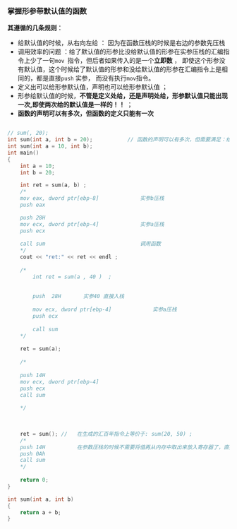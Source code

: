 ### 掌握形参带默认值的函数



**其遵循的几条规则**：

+ 给默认值的时候，从右向左给 ： 因为在函数压栈的时候是右边的参数先压栈
+ 调用效率的问题 ：给了默认值的形参比没给默认值的形参在实参压栈的汇编指令上少了一句`mov `指令，但后者如果传入的是一个**立即数** ， 即使这个形参没有默认值，这个时候给了默认值的形参和没给默认值的形参在汇编指令上是相同的，都是直接`push` 实参， 而没有执行`mov`指令。  
+ 定义出可以给形参默认值，声明也可以给形参默认值 ； 
+ 形参给默认值的时候，**不管是定义处给，还是声明处给，形参默认值只能出现一次,即使两次给的默认值是一样的！！** ； 
+ **函数的声明可以有多次，但函数的定义只能有一次**



```C++

// sum(, 20);
int sum(int a, int b = 20);           // 函数的声明可以有多次，但需要满足：给默认值的时候，从右向左给。
int sum(int a = 10, int b);         
int main()
{
	int a = 10;
	int b = 20;

	int ret = sum(a, b) ; 
	/*
	mov eax, dword ptr[ebp-8]             实参b压栈
	push eax

	push 28H
	mov ecx, dword ptr[ebp-4]             实参a压栈
	push ecx
	
	call sum                              调用函数
	*/
	cout << "ret:" << ret << endl ;
    
    /*
    	int ret = sum(a , 40 )  ; 
    	
    	
    	push  28H       实参40 直接入栈
    	
    	mov ecx, dword ptr[ebp-4]             实参a压栈
		push ecx
    	
    	call sum
    */
    
    ret = sum(a);
    
    /*
	
	push 14H
	mov ecx, dword ptr[ebp-4]
	push ecx
	call sum
	
	*/
    

	
	ret = sum(); //   在生成的汇百年指令上等价于: sum(20, 50) ; 
	/*
	push 14H          在参数压栈的时候不需要将值再从内存中取出来放入寄存器了，直接进行形参默认值的压栈。
	push 0Ah
	call sum
	*/
    
	return 0;
}

int sum(int a, int b)   
{
	return a + b;
}

```

